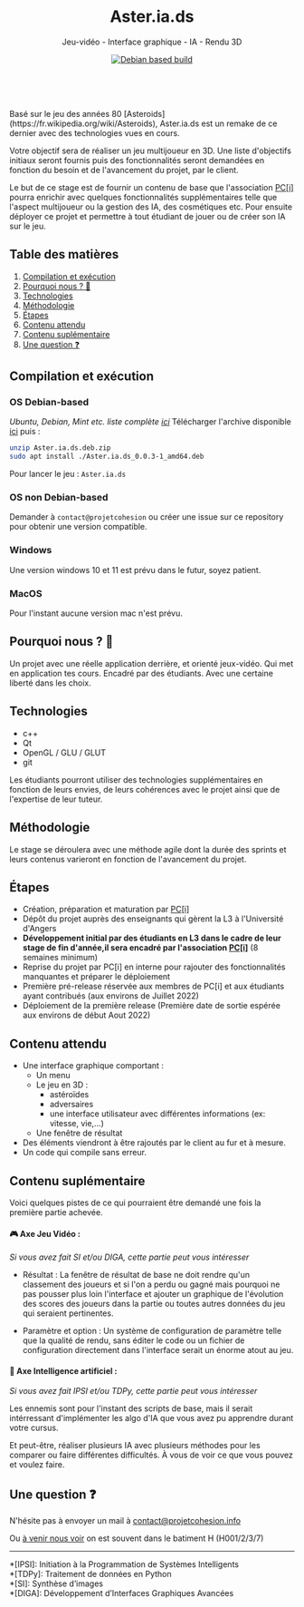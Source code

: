 <div align="center">
	<h1> Aster.ia.ds </h1>

<p align="center">
	Jeu-vidéo - Interface graphique - IA - Rendu 3D
</p>

[![Debian based build](https://github.com/pci-ua/Aster.ia.ds/actions/workflows/debian-build.yml/badge.svg?branch=main)](https://github.com/pci-ua/Aster.ia.ds/actions/workflows/debian-build.yml)

<h2 size="1" margin="0"><h6>⠀</h6></h2>
	
</div>
Basé sur le jeu des années 80 [Asteroids](https://fr.wikipedia.org/wiki/Asteroids),
Aster.ia.ds est un remake de ce dernier avec des technologies vues en cours.

Votre objectif sera de réaliser un jeu multijoueur en 3D. Une liste d'objectifs initiaux seront fournis puis des fonctionnalités seront demandées en fonction du besoin et de l'avancement du projet, par le client.

Le but de ce stage est de fournir un contenu de base que l'association [PC[i]](https://projetcohesion.info) pourra enrichir avec quelques fonctionnalités supplémentaires telle que l'aspect multijoueur ou la gestion des IA, des cosmétiques etc. Pour ensuite déployer ce projet et permettre à tout étudiant de jouer ou de créer son IA sur le jeu.

## Table des matières
1. [Compilation et exécution](#compilation-et-exécution)
2. [Pourquoi nous ? 🤔](#pourquoi-nous--)
3. [Technologies](#technologies)
4. [Méthodologie](#méthodologie)
5. [Étapes](#étapes)
6. [Contenu attendu](#contenu-attendu)
7. [Contenu suplémentaire](#contenu-suplémentaire)
8. [Une question ❓](#une-question-)

## Compilation et exécution

### OS Debian-based
_Ubuntu, Debian, Mint etc. liste complète [ici](https://upload.wikimedia.org/wikipedia/commons/1/1b/Linux_Distribution_Timeline.svg)_
Télécharger l'archive disponible [ici](https://github.com/pci-ua/Aster.ia.ds/actions/runs/2529179307) puis :
```bash
unzip Aster.ia.ds.deb.zip
sudo apt install ./Aster.ia.ds_0.0.3-1_amd64.deb
```

Pour lancer le jeu : `Aster.ia.ds` 

### OS non Debian-based
Demander à `contact@projetcohesion` ou créer une issue sur ce repository pour obtenir une version compatible.

### Windows
Une version windows 10 et 11 est prévu dans le futur, soyez patient.

### MacOS
Pour l'instant aucune version mac n'est prévu.
 
## Pourquoi nous ? 🤔

 Un projet avec une réelle application derrière, et orienté jeux-vidéo.
 Qui met en application tes cours. Encadré par des étudiants.
 Avec une certaine liberté dans les choix.

## Technologies

 - c++
 - Qt
 - OpenGL / GLU / GLUT
 - git

Les étudiants pourront utiliser des technologies supplémentaires en fonction de leurs envies, de leurs cohérences avec le projet ainsi que de l'expertise de leur tuteur.

## Méthodologie

Le stage se déroulera avec une méthode agile dont la durée des sprints et leurs contenus varieront en fonction de l'avancement du projet. 

## Étapes

 - Création, préparation et maturation par [PC[i]](https://projetcohesion.info)
 - Dépôt du projet auprès des enseignants qui gèrent la L3 à l'Université d'Angers
 - **Développement initial par des étudiants en L3 dans le cadre de leur stage de fin d'année,il sera encadré par l'association [PC[i]](https://projetcohesion.info)** (8 semaines minimum)
 - Reprise du projet par PC[i] en interne pour rajouter des fonctionnalités manquantes et préparer le déploiement
 - Première pré-release réservée aux membres de PC[i] et aux étudiants ayant contribués (aux environs de Juillet 2022)
 - Déploiement de la première release (Première date de sortie espérée aux environs de début Aout 2022)
 
## Contenu attendu

  - Une interface graphique comportant :
    - Un menu
    - Le jeu en 3D :
		- astéroïdes
		- adversaires
		- une interface utilisateur avec différentes informations (ex: vitesse, vie,...)
    - Une fenêtre de résultat
  - Des éléments viendront à être rajoutés par le client au fur et à mesure.
  - Un code qui compile sans erreur.

## Contenu suplémentaire

Voici quelques pistes de ce qui pourraient être demandé une fois la première partie achevée.

#### 🎮 Axe Jeu Vidéo :
*Si vous avez fait SI et/ou DIGA, cette partie peut vous intéresser*

 - Résultat :
 	La fenêtre de résultat de base ne doit rendre qu'un classement des joueurs et si l'on a perdu ou gagné
 	mais pourquoi ne pas pousser plus loin l'interface et ajouter un graphique de l'évolution des scores des joueurs dans la partie	ou toutes autres données du jeu qui seraient pertinentes.


 - Paramètre et option :
 	Un système de configuration de paramètre telle que la qualité de rendu, sans éditer le code ou un fichier de configuration
	directement dans l'interface serait un énorme atout au jeu.
   
   
#### 🧠 Axe Intelligence artificiel :
*Si vous avez fait IPSI et/ou TDPy, cette partie peut vous intéresser*

Les ennemis sont pour l'instant des scripts de base,
mais il serait intérressant d'implémenter les algo d'IA que vous avez pu apprendre durant votre cursus.

Et peut-être, réaliser plusieurs IA avec plusieurs méthodes pour les comparer ou faire différentes difficultés.
À vous de voir ce que vous pouvez et voulez faire.

## Une question ❓

N'hésite pas à envoyer un mail à contact@projetcohesion.info

Ou [à venir nous voir](https://projetcohesion.info/a-propos/#bureau) on est souvent dans le batiment H (H001/2/3/7)


<hr/>
*[IPSI]: Initiation à la Programmation de Systèmes Intelligents <br/>
*[TDPy]: Traitement de données en Python <br/>
*[SI]: Synthèse d’images <br/>
*[DIGA]:  Développement d’Interfaces Graphiques Avancées <br/>
